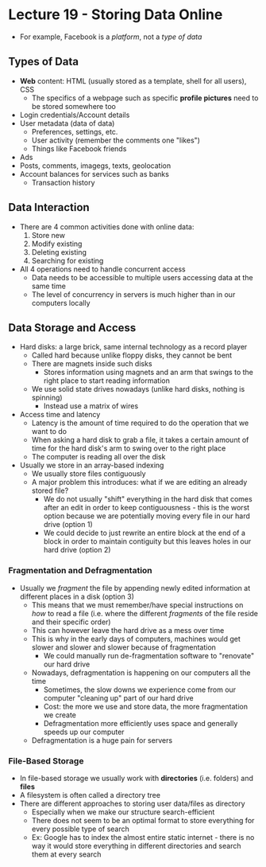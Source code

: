 # Lecture 19 - Storing Data Online

* For example, Facebook is a *platform*, not a *type of data*
    
## Types of Data
* **Web** content: HTML (usually stored as a template, shell for all users), CSS
    * The specifics of a webpage such as specific **profile pictures** need to be stored somewhere too
* Login credentials/Account details
* User metadata (data of data)
    * Preferences, settings, etc.
    * User activity (remember the comments one "likes")
    * Things like Facebook friends
* Ads
* Posts, comments, imagegs, texts, geolocation
* Account balances for services such as banks
    * Transaction history

## Data Interaction
* There are 4 common activities done with online data:
    1. Store new
    2. Modify existing
    3. Deleting existing
    4. Searching for existing
* All 4 operations need to handle concurrent access
    * Data needs to be accessible to multiple users accessing data at the same time
    * The level of concurrency in servers is much higher than in our computers locally

## Data Storage and Access
* Hard disks: a large brick, same internal technology as a record player
    * Called hard because unlike floppy disks, they cannot be bent
    * There are magnets inside such disks
        * Stores information using magnets and an arm that swings to the right place to start reading information
    * We use solid state drives nowadays (unlike hard disks, nothing is spinning)
        * Instead use a matrix of wires
* Access time and latency
    * Latency is the amount of time required to do the operation that we want to do
    * When asking a hard disk to grab a file, it takes a certain amount of time for the hard disk's arm to swing over to the right place
    * The computer is reading all over the disk
* Usually we store in an array-based indexing
    * We usually store files contiguously
    * A major problem this introduces: what if we are editing an already stored file?
        * We do not usually "shift" everything in the hard disk that comes after an edit in order to keep contiguousness - this is the worst option because we are potentially moving every file in our hard drive (option 1)
        * We could decide to just rewrite an entire block at the end of a block in order to maintain contiguity but this leaves holes in our hard drive (option 2)

### Fragmentation and Defragmentation
* Usually we *fragment* the file by appending newly edited information at different places in a disk (option 3)
    * This means that we must remember/have special instructions on *how* to read a file (i.e. where the different *fragments* of the file reside and their specific order)
    * This can however leave the hard drive as a mess over time
    * This is why in the early days of computers, machines would get slower and slower and slower because of fragmentation
        * We could manually run de-fragmentation software to "renovate" our hard drive
    * Nowadays, defragmentation is happening on our computers all the time
        * Sometimes, the slow downs we experience come from our computer "cleaning up" part of our hard drive
        * Cost: the more we use and store data, the more fragmentation we create   
        * Defragmentation more efficiently uses space and generally speeds up our computer
    * Defragmentation is a huge pain for servers

### File-Based Storage
* In file-based storage we usually work with **directories** (i.e. folders) and **files**
* A filesystem is often called  a directory tree
* There are different approaches to storing user data/files as directory
    * Especially when we make our structure search-efficient
    * There does not seem to be an optimal format to store everything for every possible type of search
    * Ex: Google has to index the almost entire static internet - there is no way it would store everything in different directories and search them at every search